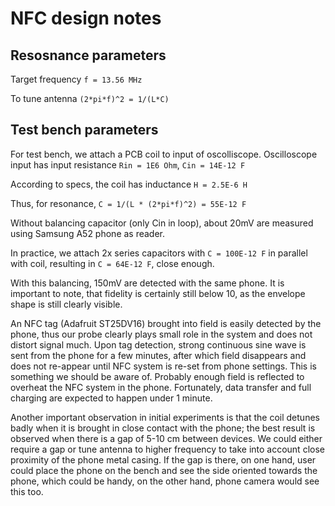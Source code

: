 # NFC design notes

## Resosnance parameters

Target frequency `f = 13.56 MHz`

To tune antenna `(2*pi*f)^2 = 1/(L*C)`

## Test bench parameters

For test bench, we attach a PCB coil to input of oscolliscope. Oscilloscope input has input resistance `Rin = 1E6 Ohm`, `Cin = 14E-12 F`

According to specs, the coil has inductance `H = 2.5E-6 H`

Thus, for resonance, `C = 1/(L * (2*pi*f)^2) = 55E-12 F`

Without balancing capacitor (only Cin in loop), about 20mV are measured using Samsung A52 phone as reader.

In practice, we attach 2x series capacitors with `C = 100E-12 F` in parallel with coil, resulting in `C = 64E-12 F`, close enough.

With this balancing, 150mV are detected with the same phone. It is important to note, that fidelity is certainly still below 10, as the envelope shape is still clearly visible.

An NFC tag (Adafruit ST25DV16) brought into field is easily detected by the phone, thus our probe clearly plays small role in the system and does not distort signal much. Upon tag detection, strong continuous sine wave is sent from the phone for a few minutes, after which field disappears and does not re-appear until NFC system is re-set from phone settings. This is something we should be aware of. Probably enough field is reflected to overheat the NFC system in the phone. Fortunately, data transfer and full charging are expected to happen under 1 minute.

Another important observation in initial experiments is that the coil detunes badly when it is brought in close contact with the phone; the best result is observed when there is a gap of 5-10 cm between devices. We could either require a gap or tune antenna to higher frequency to take into account close proximity of the phone metal casing. If the gap is there, on one hand, user could place the phone on the bench and see the side oriented towards the phone, which could be handy, on the other hand, phone camera would see this too.

